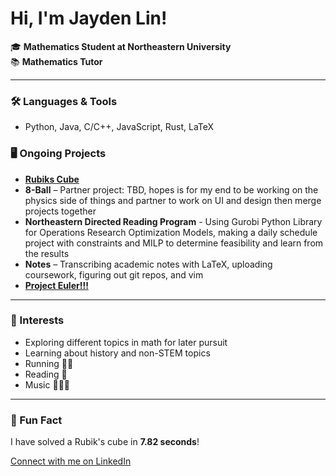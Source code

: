 # Hi, I'm Jayden Lin!

🎓 **Mathematics Student at Northeastern University**  
📚 **Mathematics Tutor**

---

### 🛠 Languages & Tools
- Python, Java, C/C++, JavaScript, Rust, LaTeX

### 🖥 Ongoing Projects
- [**Rubiks Cube**](https://github.com/NewYorkImperialist/rubiks-cube)
- **8-Ball** – Partner project: TBD, hopes is for my end to be working on the physics side of things and partner to work on UI and design then merge projects together
- **Northeastern Directed Reading Program** - Using Gurobi Python Library for Operations Research Optimization Models, making a daily schedule project with constraints and MILP to determine feasibility and learn from the results 
- **Notes** – Transcribing academic notes with LaTeX, uploading coursework, figuring out git repos, and vim
- [**Project Euler!!!**](https://projecteuler.net/)

---


### 🌱 Interests
- Exploring different topics in math for later pursuit
- Learning about history and non-STEM topics
- Running 🏃‍♂️
- Reading 📖
- Music 🎻🎹🎤

---

### 🎲 Fun Fact
I have solved a Rubik's cube in **7.82 seconds**!

[Connect with me on LinkedIn](https://www.linkedin.com/in/jaydenlin1/)
